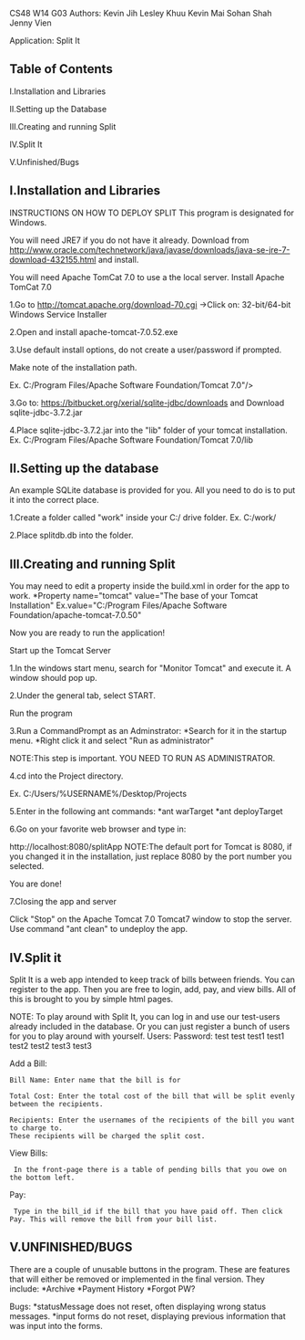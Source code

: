 CS48 W14
G03
Authors: 
	Kevin Jih
	Lesley Khuu
	Kevin Mai
	Sohan Shah
	Jenny Vien

Application:
	Split It

Table of Contents
--------------------
I.Installation and Libraries

II.Setting up the Database

III.Creating and running Split

IV.Split It

V.Unfinished/Bugs





I.Installation and Libraries
------------------------------
INSTRUCTIONS ON HOW TO DEPLOY SPLIT
This program is designated for Windows.

You will need JRE7 if you do not  have it already.
Download from 
http://www.oracle.com/technetwork/java/javase/downloads/java-se-jre-7-download-432155.html
and install.

You will need Apache TomCat 7.0 to use a the local server.
Install Apache TomCat 7.0

1.Go to 
 http://tomcat.apache.org/download-70.cgi
     ->Click on: 32-bit/64-bit Windows Service Installer
     
2.Open and install apache-tomcat-7.0.52.exe

3.Use default install options, do not create a user/password if prompted.

Make note of the installation path.

Ex. C:/Program Files/Apache Software Foundation/Tomcat 7.0"/>

3.Go to: 
https://bitbucket.org/xerial/sqlite-jdbc/downloads
and Download sqlite-jdbc-3.7.2.jar

4.Place sqlite-jdbc-3.7.2.jar into the "lib" folder of your tomcat installation.
Ex.  C:/Program Files/Apache Software Foundation/Tomcat 7.0/lib

II.Setting up the database
---------------------------
An example SQLite database is provided for you. All you need to do is to put it into the correct place.

1.Create a folder called "work" inside your C:/ drive folder.
Ex. C:/work/

2.Place splitdb.db into the folder.


III.Creating and running Split
------------------------------
You may need to edit a property inside the build.xml in order for
 the app to work.
      *Property name="tomcat" value="The base of your Tomcat Installation"
      	Ex.value="C:/Program Files/Apache Software Foundation/apache-tomcat-7.0.50"

Now you are ready to run the application!

Start up the Tomcat Server

1.In the windows start menu, search for "Monitor Tomcat" and execute it. A window should pop up.

2.Under the general tab, select START.

Run the program

3.Run a CommandPrompt as an Adminstrator:
 *Search for it in the startup menu.
 *Right click it and select "Run as administrator"

NOTE:This step is important. YOU NEED TO RUN AS ADMINISTRATOR.

4.cd into the Project directory.

Ex. C:/Users/%USERNAME%/Desktop/Projects

5.Enter in the following ant commands:
	*ant warTarget
	*ant deployTarget

6.Go on your favorite web browser and type in:

http://localhost:8080/splitApp
NOTE:The default port for Tomcat is 8080, if you changed it in the installation, just replace 8080 by the port number you selected.


You are done!

7.Closing the app and server

Click "Stop" on the Apache Tomcat 7.0 Tomcat7 window to stop the server.
Use command "ant clean" to undeploy the app.


IV.Split it
-------------
Split It is a web app intended to keep track of bills between friends. You can register to the app. Then you are free to login, add, pay, and view bills. All of this is brought to you by simple html pages.

NOTE: To play around with Split It, you can log in and use our test-users already included in the database. Or you can just register a bunch of users for you to play around with yourself.
Users:	      Password:
test	      test
test1	      test1
test2	      test2
test3	      test3

Add a Bill:

    Bill Name: Enter name that the bill is for

    Total Cost: Enter the total cost of the bill that will be split evenly between the recipients.

    Recipients: Enter the usernames of the recipients of the bill you want to charge to. 
    These recipients will be charged the split cost.

View Bills:

     In the front-page there is a table of pending bills that you owe on the bottom left.

Pay:

     Type in the bill_id if the bill that you have paid off. Then click Pay. This will remove the bill from your bill list.



    
V.UNFINISHED/BUGS
------------------
There are a couple of unusable buttons in the program. These are features that will either be removed or implemented in the final version.
They include:
     *Archive
     *Payment History
     *Forgot PW?

Bugs:
     *statusMessage does not reset, often displaying wrong status messages.
     *input forms do not reset, displaying previous information that was input
     into the forms.
